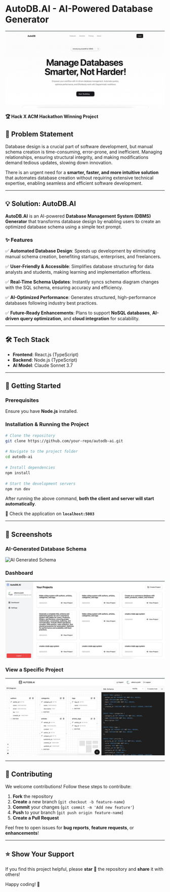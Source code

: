 # AutoDB.AI - AI-Powered Database Generator

![AutoDB.AI](images/hero.png)

**🏆 Hack X ACM Hackathon Winning Project**

## 🚀 Problem Statement
Database design is a crucial part of software development, but manual schema creation is time-consuming, error-prone, and inefficient. Managing relationships, ensuring structural integrity, and making modifications demand tedious updates, slowing down innovation.

There is an urgent need for a **smarter, faster, and more intuitive solution** that automates database creation without requiring extensive technical expertise, enabling seamless and efficient software development.

---

## 💡 Solution: AutoDB.AI
**AutoDB.AI** is an AI-powered **Database Management System (DBMS) Generator** that transforms database design by enabling users to create an optimized database schema using a simple text prompt.

### ✨ Features
✅ **Automated Database Design**: Speeds up development by eliminating manual schema creation, benefiting startups, enterprises, and freelancers.

✅ **User-Friendly & Accessible**: Simplifies database structuring for data analysts and students, making learning and implementation effortless.

✅ **Real-Time Schema Updates**: Instantly syncs schema diagram changes with the SQL schema, ensuring accuracy and efficiency.

✅ **AI-Optimized Performance**: Generates structured, high-performance databases following industry best practices.

✅ **Future-Ready Enhancements**: Plans to support **NoSQL databases**, **AI-driven query optimization**, and **cloud integration** for scalability.

---

## 🛠️ Tech Stack
- **Frontend**: React.js (TypeScript)
- **Backend**: Node.js (TypeScript)
- **AI Model**: Claude Sonnet 3.7

---

## 🚀 Getting Started
### Prerequisites
Ensure you have **Node.js** installed.

### Installation & Running the Project
```bash
# Clone the repository
git clone https://github.com/your-repo/autodb-ai.git

# Navigate to the project folder
cd autodb-ai

# Install dependencies
npm install

# Start the development servers
npm run dev
```
After running the above command, **both the client and server will start automatically**.

🔗 Check the application on **`localhost:5003`**

---

## 📸 Screenshots
### AI-Generated Database Schema
![AI Generated Schema](workspace.png)

### Dashboard
![Dashboard](images/projects.png)

### View a Specific Project
![Project View](images/currentproject.png)

---

## 🤝 Contributing
We welcome contributions! Follow these steps to contribute:

1. **Fork** the repository
2. **Create** a new branch (`git checkout -b feature-name`)
3. **Commit** your changes (`git commit -m 'Add new feature'`)
4. **Push** to your branch (`git push origin feature-name`)
5. **Create a Pull Request**

Feel free to open issues for **bug reports**, **feature requests**, or **enhancements**!

---

## ⭐ Show Your Support
If you find this project helpful, please **star** 🌟 the repository and **share** it with others!

Happy coding! 🚀

